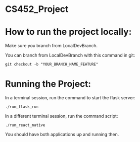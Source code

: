 # CS452_Project

# How to run the project locally:

Make sure you branch from LocalDevBranch.

You can branch from LocalDevBranch with this command in git:

`git checkout -b "YOUR_BRANCH_NAME_FEATURE" `

# Running the Project:

In a terminal session, run the command to start the flask server:

`./run_flask_run`

In a different terminal session, run the command script:

`./run_react_native`

You should have both applications up and running then.  
